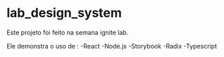 # lab_design_system

Este projeto foi feito na semana ignite lab.

Ele demonstra o uso de :
-React
-Node.js
-Storybook
-Radix
-Typescript
